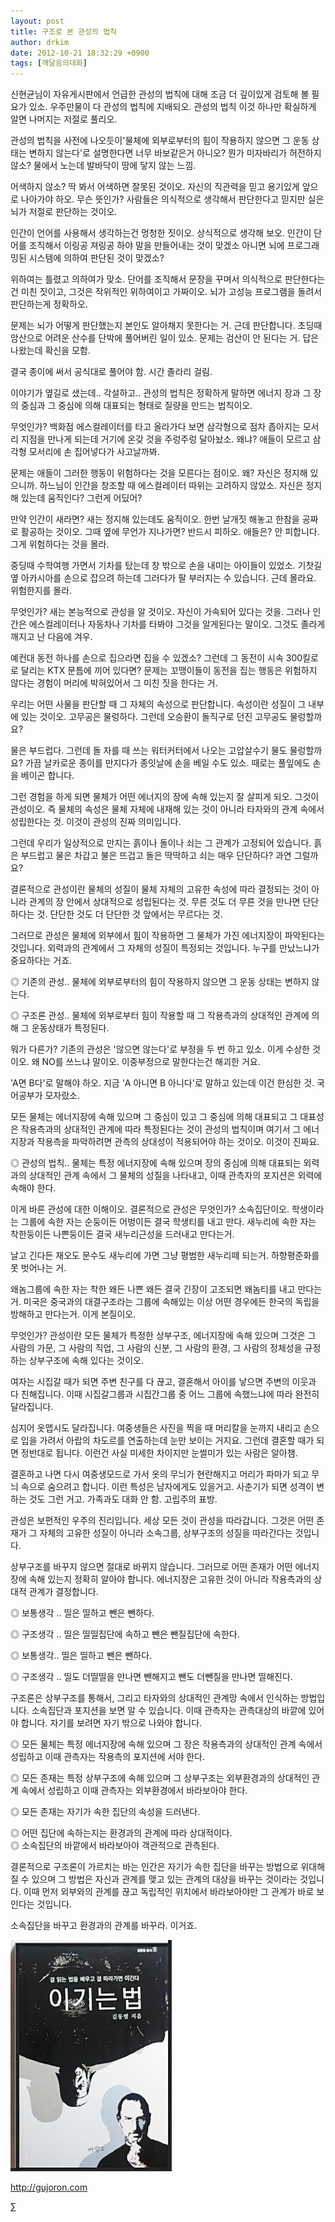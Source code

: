```yaml
---
layout: post
title: 구조로 본 관성의 법칙
author: drkim
date: 2012-10-21 18:32:29 +0900
tags: [깨달음의대화]
---
```





신현균님이 자유게시판에서 언급한 관성의 법칙에 대해 조금 더 깊이있게 검토해 볼 필요가 있소. 우주만물이 다 관성의 법칙에 지배되오. 관성의 법칙 이것 하나만 확실하게 알면 나머지는 저절로 풀리오.


관성의 법칙을 사전에 나오듯이'물체에 외부로부터의 힘이 작용하지 않으면 그 운동 상태는 변하지 않는다'로 설명한다면 너무 바보같은거 아니오? 뭔가 미자바리가 허전하지 않소? 물에서 노는데 발바닥이 땅에 닿지 않는 느낌.


어색하지 않소? 딱 봐서 어색하면 잘못된 것이오. 자신의 직관력을 믿고 용기있게 앞으로 나아가야 하오. 무슨 뜻인가? 사람들은 의식적으로 생각해서 판단한다고 믿지만 실은 뇌가 저절로 판단하는 것이오.


인간이 언어를 사용해서 생각하는건 멍청한 짓이오. 상식적으로 생각해 보오. 인간이 단어를 조직해서 이링공 져링공 하야 말을 만들어내는 것이 맞겠소 아니면 뇌에 프로그래밍된 시스템에 의하여 판단된 것이 맞겠소?


위하여는 틀렸고 의하여가 맞소. 단어를 조직해서 문장을 꾸며서 의식적으로 판단한다는건 미친 짓이고, 그것은 작위적인 위하여이고 가짜이오. 뇌가 고성능 프로그램을 돌려서 판단하는게 정확하오.


문제는 뇌가 어떻게 판단했는지 본인도 알아채지 못한다는 거. 근데 판단합니다. 초딩때 암산으로 어려운 산수를 단박에 풀어버린 일이 있소. 문제는 검산이 안 된다는 거. 답은 나왔는데 확신을 모함.


결국 종이에 써서 공식대로 풀어야 함. 시간 졸라리 걸림.


이야기가 옆길로 샜는데.. 각설하고.. 관성의 법칙은 정확하게 말하면 에너지 장과 그 장의 중심과 그 중심에 의해 대표되는 형태로 질량을 만드는 법칙이오.


무엇인가? 백화점 에스컬레이터를 타고 올라가다 보면 삼각형으로 점차 좁아지는 모서리 지점을 만나게 되는데 거기에 온갖 것을 주렁주렁 달아놨소. 왜냐? 애들이 모르고 삼각형 모서리에 손 집어넣다가 사고날까봐.


문제는 애들이 그러한 행동이 위험하다는 것을 모른다는 점이오. 왜? 자신은 정지해 있으니까. 하느님이 인간을 창조할 때 에스컬레이터 따위는 고려하지 않았소. 자신은 정지해 있는데 움직인다? 그런게 어딨어?


만약 인간이 새라면? 새는 정지해 있는데도 움직이오. 한번 날개짓 해놓고 한참을 공짜로 활공하는 것이오. 그때 옆에 무언가 지나가면? 반드시 피하오. 애들은? 안 피합니다. 그게 위험하다는 것을 몰라.


중딩때 수학여행 가면서 기차를 탔는데 창 밖으로 손을 내미는 아이들이 있었소. 기찻길옆 아카시아를 손으로 잡으려 하는데 그러다가 팔 부러지는 수 있습니다. 근데 몰라요. 위험한지를 몰라.


무엇인가? 새는 본능적으로 관성을 알 것이오. 자신이 가속되어 있다는 것을. 그러나 인간은 에스컬레이터나 자동차나 기차를 타봐야 그것을 알게된다는 말이오. 그것도 졸라게 깨지고 난 다음에 겨우.


예컨대 동전 하나를 손으로 집으라면 집을 수 있겠소? 그런데 그 동전이 시속 300킬로로 달리는 KTX 문틈에 끼어 있다면? 문제는 꼬맹이들이 동전을 집는 행동은 위험하지 않다는 경험이 머리에 박혀있어서 그 미친 짓을 한다는 거.


우리는 어떤 사물을 판단할 때 그 자체의 속성으로 판단합니다. 속성이란 성질이 그 내부에 있는 것이오. 고무공은 물렁하다. 그런데 오승환이 돌직구로 던진 고무공도 물렁할까요?


물은 부드럽다. 그런데 돌 자를 때 쓰는 워터커터에서 나오는 고압살수기 물도 물렁할까요? 가끔 날카로운 종이를 만지다가 종잇날에 손을 베일 수도 있소. 때로는 풀잎에도 손을 베이곤 합니다.


그런 경험을 하게 되면 물체가 어떤 에너지의 장에 속해 있는지 잘 살피게 되오. 그것이 관성이오. 즉 물체의 속성은 물체 자체에 내재해 있는 것이 아니라 타자와의 관계 속에서 성립한다는 것. 이것이 관성의 진짜 의미입니다.


그런데 우리가 일상적으로 만지는 흙이나 돌이나 쇠는 그 관계가 고정되어 있습니다. 흙은 부드럽고 물은 차갑고 불은 뜨겁고 돌은 딱딱하고 쇠는 매우 단단하다? 과연 그럴까요?


결론적으로 관성이란 물체의 성질이 물체 자체의 고유한 속성에 따라 결정되는 것이 아니라 관계의 장 안에서 상대적으로 성립된다는 것. 무른 것도 더 무른 것을 만나면 단단하다는 것. 단단한 것도 더 단단한 것 앞에서는 무르다는 것.


그러므로 관성은 물체에 외부에서 힘이 작용하면 그 물체가 가진 에너지장이 파악된다는 것입니다. 외력과의 관계에서 그 자체의 성질이 특정되는 것입니다. 누구를 만났느냐가 중요하다는 거죠.


◎ 기존의 관성.. 물체에 외부로부터의 힘이 작용하지 않으면 그 운동 상태는 변하지 않는다.

◎ 구조론 관성.. 물체에 외부로부터 힘이 작용할 때 그 작용측과의 상대적인 관계에 의해 그 운동상태가 특정된다.


뭐가 다른가? 기존의 관성은 '않으면 않는다'로 부정을 두 번 하고 있소. 이게 수상한 것이오. 왜 NO를 쓰느냐 말이오. 이중부정으로 말한다는건 해괴한 거요.


'A면 B다'로 말해야 하오. 지금 'A 아니면 B 아니다'로 말하고 있는데 이건 한심한 것. 국어공부가 모자랐소.


모든 물체는 에너지장에 속해 있으며 그 중심이 있고 그 중심에 의해 대표되고 그 대표성은 작용측과의 상대적인 관계에 따라 특정된다는 것이 관성의 법칙이며 여기서 그 에너지장과 작용측을 파악하려면 관측의 상대성이 적용되어야 하는 것이오. 이것이 진짜요.


◎ 관성의 법칙.. 물체는 특정 에너지장에 속해 있으며 장의 중심에 의해 대표되는 외력과의 상대적인 관계 속에서 그 물체의 성질을 나타내고, 이때 관측자의 포지션은 외력에 속해야 한다.


이게 바른 관성에 대한 이해이오. 결론적으로 관성은 무엇인가? 소속집단이오. 학생이라는 그룹에 속한 자는 순둥이든 어벙이든 결국 학생티를 내고 만다. 새누리에 속한 자는 착한둥이든 나쁜둥이든 결국 새누리근성을 드러내고 만다는거.


날고 긴다든 재오도 문수도 새누리에 가면 그냥 평범한 새누리떼 되는거. 하향평준화를 못 벗어나는 거.


왜놈그룹에 속한 자는 착한 왜든 나쁜 왜든 결국 긴장이 고조되면 왜놈티를 내고 만다는거. 미국은 중국과의 대결구조라는 그룹에 속해있는 이상 어떤 경우에든 한국의 독립을 방해하고 만다는거. 이게 본질이오.


무엇인가? 관성이란 모든 물체가 특정한 상부구조, 에너지장에 속해 있으며 그것은 그 사람의 가문, 그 사람의 직업, 그 사람의 신분, 그 사람의 환경, 그 사람의 정체성을 규정하는 상부구조에 속해 있다는 것이오.


여자는 시집갈 때가 되면 주변 친구를 다 끊고, 결혼해서 아이를 낳으면 주변의 이웃과 다 친해집니다. 이때 시집갈그룹과 시집간그룹 중 어느 그룹에 속했느냐에 따라 완전히 달라집니다.


심지어 옷맵시도 달라집니다. 여중생들은 사진을 찍을 때 머리칼을 눈까지 내리고 손으로 입을 가려서 아랍의 차도르를 연출하는데 눈만 보이는 거지요. 그런데 결혼할 때가 되면 정반대로 됩니다. 이런건 사실 미세한 차이지만 눈썰미가 있는 사람은 알아챔.


결혼하고 나면 다시 여중생모드로 가서 옷의 무늬가 현란해지고 머리가 파마가 되고 무늬 속으로 숨으려고 합니다. 이런 특성은 남자에게도 있을거고. 사춘기가 되면 성격이 변하는 것도 그런 거고. 가족과도 대화 안 함. 고립주의 표방.


관성은 보편적인 우주의 진리입니다. 세상 모든 것이 관성을 따라갑니다. 그것은 어떤 존재가 그 자체의 고유한 성질이 아니라 소속그룹, 상부구조의 성질을 따라간다는 것입니다.


상부구조를 바꾸지 않으면 절대로 바뀌지 않습니다. 그러므로 어떤 존재가 어떤 에너지장에 속해 있는지 정확히 알아야 합니다. 에너지장은 고유한 것이 아니라 작용측과의 상대적 관계가 결정합니다.


◎ 보통생각 .. 띨은 띨하고 뺀은 뺀하다.

  
◎ 구조생각 .. 띨은 띨띨집단에 속하고 뺀은 뺀질집단에 속한다.

◎ 보통생각.. 띨은 띨하고 뺀은 뺀하다.

  
◎ 구조생각 .. 띨도 더띨띨을 만나면 뺀해지고 뺀도 더뺀질을 만나면 띨해진다.


구조론은 상부구조를 통해서, 그리고 타자와의 상대적인 관계망 속에서 인식하는 방법입니다. 소속집단과 포지션을 보면 알 수 있습니다. 이때 관측자는 관측대상의 바깥에 있어야 합니다. 자기를 보려면 자기 밖으로 나와야 합니다.


◎ 모든 물체는 특정 에너지장에 속해 있으며 그 장은 작용측과의 상대적인 관계 속에서 성립하고 이때 관측자는 작용측의 포지션에 서야 한다.

◎ 모든 존재는 특정 상부구조에 속해 있으며 그 상부구조는 외부환경과의 상대적인 관계 속에서 성립하고 이때 관측자는 외부환경에서 바라보아야 한다.

◎ 모든 존재는 자기가 속한 집단의 속성을 드러낸다.

  
◎ 어떤 집단에 속하는지는 환경과의 관계에 따라 상대적이다.  
◎ 소속집단의 바깥에서 바라보아야 객관적으로 관측된다.


결론적으로 구조론이 가르치는 바는 인간은 자기가 속한 집단을 바꾸는 방법으로 위대해질 수 있으며 그 방법은 자신과 관계를 맺고 있는 관계의 대상을 바꾸는 것이라는 것입니다. 이때 먼저 외부와의 관계를 끊고 독립적인 위치에서 바라보아야만 그 관계가 바로 보인다는 것입니다.


소속집단을 바꾸고 환경과의 관계를 바꾸라. 이거죠.




  
  
  






  ![](/files/attach/images/199/290/248/123456.JPG)












  http://gujoron.com


  ∑